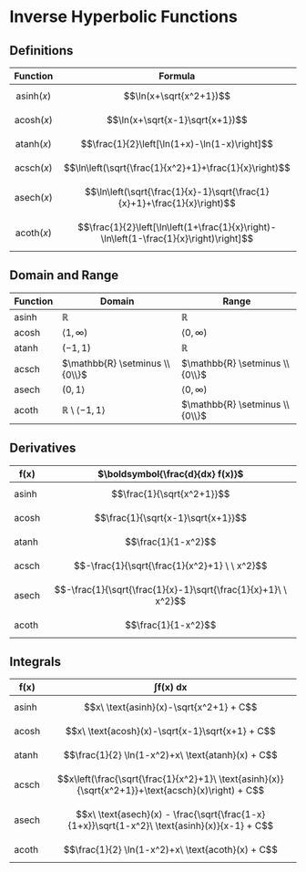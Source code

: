 # Inverse Hyperbolic Functions

## Definitions

| Function | Formula |
|--|--|
| $$\text{asinh}(x)$$ | $$\ln(x+\sqrt{x^2+1})$$ |
| $$\text{acosh}(x)$$ | $$\ln(x+\sqrt{x-1}\sqrt{x+1})$$ |
| $$\text{atanh}(x)$$ | $$\frac{1}{2}\left[\ln(1+x)-\ln(1-x)\right]$$ |
| $$\text{acsch}(x)$$ | $$\ln\left(\sqrt{\frac{1}{x^2}+1}+\frac{1}{x}\right)$$ |
| $$\text{asech}(x)$$ | $$\ln\left(\sqrt{\frac{1}{x}-1}\sqrt{\frac{1}{x}+1}+\frac{1}{x}\right)$$ |
| $$\text{acoth}(x)$$ | $$\frac{1}{2}\left[\ln\left(1+\frac{1}{x}\right)-\ln\left(1-\frac{1}{x}\right)\right]$$ |

## Domain and Range

| Function | Domain | Range |
|--|--|--|
| asinh | $\mathbb{R}$ | $\mathbb{R}$ |
| acosh | $\langle 1,\infty )$ | $\langle 0,\infty )$ |
| atanh | $(-1,1)$ | $\mathbb{R}$ |
| acsch | $\mathbb{R} \setminus \\{0\\}$ | $\mathbb{R} \setminus \\{0\\}$ |
| asech | $(0,1\rangle$ | $\langle 0,\infty )$ |
| acoth | $\mathbb{R} \setminus \langle -1,1 \rangle$ | $\mathbb{R} \setminus \\{0\\}$ |

## Derivatives

| $\boldsymbol{f(x)}$ | $\boldsymbol{\frac{d}{dx} f(x)}$ |
|--|--|
| asinh | $$\frac{1}{\sqrt{x^2+1}}$$ |
| acosh | $$\frac{1}{\sqrt{x-1}\sqrt{x+1}}$$ |
| atanh | $$\frac{1}{1-x^2}$$ |
| acsch | $$-\frac{1}{\sqrt{\frac{1}{x^2}+1} \ \ x^2}$$ |
| asech | $$-\frac{1}{\sqrt{\frac{1}{x}-1}\sqrt{\frac{1}{x}+1}\ \  x^2}$$ |
| acoth | $$\frac{1}{1-x^2}$$ |

## Integrals

| $\boldsymbol{f(x)}$ | $\boldsymbol{\int f(x)\ dx}$ |
|--|--|
| asinh | $$x\ \text{asinh}(x)-\sqrt{x^2+1} + C$$ |
| acosh | $$x\ \text{acosh}(x)-\sqrt{x-1}\sqrt{x+1} + C$$ |
| atanh | $$\frac{1}{2} \ln(1-x^2)+x\ \text{atanh}(x) + C$$ |
| acsch | $$x\left(\frac{\sqrt{\frac{1}{x^2}+1}\ \text{asinh}(x)}{\sqrt{x^2+1}}+\text{acsch}(x)\right) + C$$ |
| asech | $$x\ \text{asech}(x) - \frac{\sqrt{\frac{1-x}{1+x}}\sqrt{1-x^2}\ \text{asinh}(x)}{x-1} + C$$ |
| acoth | $$\frac{1}{2} \ln(1-x^2)+x\ \text{acoth}(x) + C$$ |


